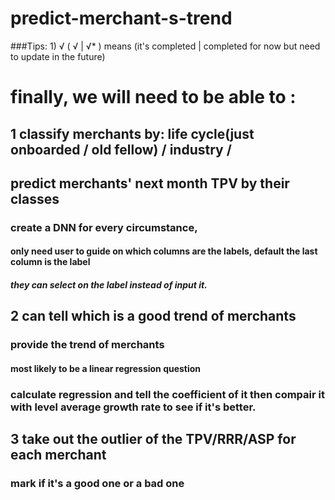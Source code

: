 # predict-merchant-s-trend

###Tips: 1) √ ( √ | √* ) means (it's completed | completed for now but need to update in the future)

# finally, we will need to be able to :

## 1 classify merchants by: life cycle(just onboarded / old fellow) / industry / 

## predict merchants' next month TPV by their classes
### create a DNN for every circumstance,
#### only need user to guide on which columns are the labels, default the last column is the label
##### they can select on the label instead of input it.


## 2 can tell which is a good trend of merchants
### provide the trend of merchants 
#### most likely to be a linear regression question
### calculate regression and tell the coefficient of it then compair it with level average growth rate to see if it's better.


## 3 take out the outlier of the TPV/RRR/ASP for each merchant
### mark if it's a good one or a bad one


